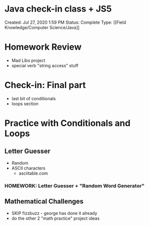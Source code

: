 # Java check-in class + JS5

Created: Jul 27, 2020 1:59 PM
Status: Complete
Type: [[Field Knowledge/Computer Science/Java]]

# Homework Review

- Mad Libs project
- special verb "string access" stuff

# Check-in: Final part

- last bit of conditionals
- loops section

# Practice with Conditionals and Loops

## Letter Guesser

- Random
- ASCII characters
    - asciitable.com

### HOMEWORK: Letter Guesser + "Random Word Generator"

## Mathematical Challenges

- SKIP fizzbuzz - george has done it already
- do the other 2 "math practice" project ideas